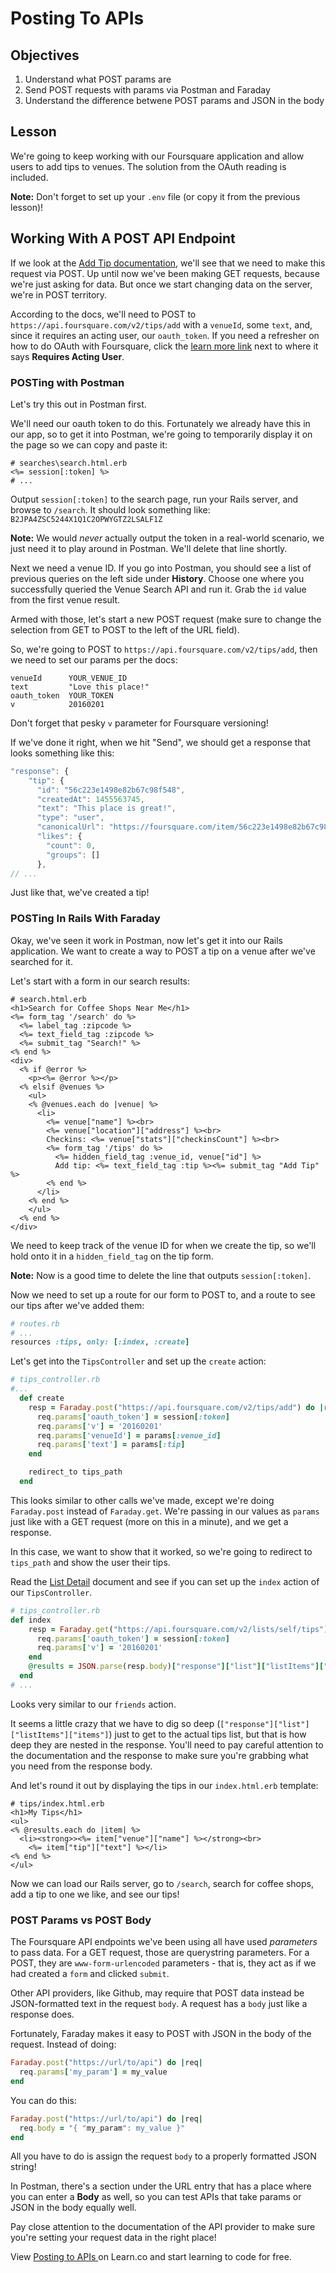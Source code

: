 # Posting To APIs

## Objectives

  1. Understand what POST params are
  2. Send POST requests with params via Postman and Faraday
  3. Understand the difference betwene POST params and JSON in the body

## Lesson

We're going to keep working with our Foursquare application and allow
users to add tips to venues. The solution from the OAuth reading is
included.

**Note:** Don't forget to set up your `.env` file (or copy it from the
previous lesson)!

## Working With A POST API Endpoint

If we look at the [Add Tip documentation](https://developer.foursquare.com/docs/tips/add), we'll see that we need to make
this request via POST. Up until now we've been making GET requests,
because we're just asking for data. But once we start changing data on
the server, we're in POST territory.

According to the docs, we'll need to POST to `https://api.foursquare.com/v2/tips/add` with a
`venueId`, some `text`, and, since it requires an acting user, our
`oauth_token`. If you need a refresher on how to do OAuth with
Foursquare, click the [learn more link](https://developer.foursquare.com/overview/auth) next to where it says **Requires Acting User**.

### POSTing with Postman

Let's try this out in Postman first.

We'll need our oauth token to do this. Fortunately we already have this
in our app, so to get it into Postman, we're going to temporarily
display it on the page so we can copy and paste it:

```erb
# searches\search.html.erb
<%= session[:token] %>
# ...
```

Output `session[:token]` to the search page, run your Rails server,
and browse to `/search`. It should look something like: `B2JPA4ZSC5244X1Q1C2OPWYGTZ2LSALF1Z`

**Note:** We would *never* actually output the token in a real-world
scenario, we just need it to play around in Postman. We'll delete that
line shortly.

Next we need a venue ID. If you go into Postman, you should see a
list of previous queries on the left side under **History**. Choose one
where you successfully queried the Venue Search API and run it. Grab the
`id` value from the first venue result.

Armed with those, let's start a new POST request (make sure to
change the selection from GET to POST to the left of the URL field).

So, we're going to POST to `https://api.foursquare.com/v2/tips/add`,
then we need to set our params per the docs:

```
venueId      YOUR_VENUE_ID
text         "Love this place!"
oauth_token  YOUR_TOKEN
v            20160201
```

Don't forget that pesky `v` parameter for Foursquare versioning!

If we've done it right, when we hit "Send", we should get a response
that looks something like this:

```javascript
"response": {
    "tip": {
      "id": "56c223e1498e82b67c98f548",
      "createdAt": 1455563745,
      "text": "This place is great!",
      "type": "user",
      "canonicalUrl": "https://foursquare.com/item/56c223e1498e82b67c98f548",
      "likes": {
        "count": 0,
        "groups": []
      },
// ...
```

Just like that, we've created a tip!

### POSTing In Rails With Faraday

Okay, we've seen it work in Postman, now let's get it into our Rails
application. We want to create a way to POST a tip on a venue after
we've searched for it.

Let's start with a form in our search results:

```erb
# search.html.erb
<h1>Search for Coffee Shops Near Me</h1>
<%= form_tag '/search' do %>
  <%= label_tag :zipcode %>
  <%= text_field_tag :zipcode %>
  <%= submit_tag "Search!" %>
<% end %>
<div>
  <% if @error %>
    <p><%= @error %></p>
  <% elsif @venues %>
    <ul>
    <% @venues.each do |venue| %>
      <li>
        <%= venue["name"] %><br>
        <%= venue["location"]["address"] %><br>
        Checkins: <%= venue["stats"]["checkinsCount"] %><br>
        <%= form_tag '/tips' do %>
          <%= hidden_field_tag :venue_id, venue["id"] %>
          Add tip: <%= text_field_tag :tip %><%= submit_tag "Add Tip" %>
        <% end %>
      </li>
    <% end %>
    </ul>
  <% end %>
</div>
```

We need to keep track of the venue ID for when we create the tip, so
we'll hold onto it in a `hidden_field_tag` on the tip form.

**Note:** Now is a good time to delete the line that outputs
`session[:token]`.

Now we need to set up a route for our form to POST to, and a route to
see our tips after we've added them:

```ruby
# routes.rb
# ...
resources :tips, only: [:index, :create]
```

Let's get into the `TipsController` and set up the `create` action:

```ruby
# tips_controller.rb
#...
  def create
    resp = Faraday.post("https://api.foursquare.com/v2/tips/add") do |req|
      req.params['oauth_token'] = session[:token]
      req.params['v'] = '20160201'
      req.params['venueId'] = params[:venue_id]
      req.params['text'] = params[:tip]
    end

    redirect_to tips_path
  end
```

This looks similar to other calls we've made, except we're doing
`Faraday.post` instead of `Faraday.get`. We're passing in our values as
`params` just like with a GET request (more on this in a minute), and we
get a response.

In this case, we want to show that it worked, so we're going to redirect
to `tips_path` and show the user their tips.

Read the [List
Detail](https://developer.foursquare.com/docs/lists/lists) document and
see if you can set up the `index` action of our `TipsController`.

```ruby
# tips_controller.rb
def index
    resp = Faraday.get("https://api.foursquare.com/v2/lists/self/tips") do |req|
      req.params['oauth_token'] = session[:token]
      req.params['v'] = '20160201'
    end
    @results = JSON.parse(resp.body)["response"]["list"]["listItems"]["items"]
  end
# ...
```

Looks very similar to our `friends` action.

It seems a little crazy that we have to dig so deep
(`["response"]["list"]["listItems"]["items"]`) just to get to the actual
tips list, but that is how deep they are nested in the response. You'll
need to pay careful attention to the documentation and the response to
make sure you're grabbing what you need from the response body.

And let's round it out by displaying the tips in our `index.html.erb`
template:

```erb
# tips/index.html.erb
<h1>My Tips</h1>
<ul>
<% @results.each do |item| %>
  <li><strong>><%= item["venue"]["name"] %></strong><br>
    <%= item["tip"]["text"] %></li>
<% end %>
</ul>
```

Now we can load our Rails server, go to `/search`, search for coffee
shops, add a tip to one we like, and see our tips!

### POST Params vs POST Body

The Foursquare API endpoints we've been using all have used *parameters*
to pass data. For a GET request, those are querystring
parameters. For a POST, they are `www-form-urlencoded` parameters - that
is, they act as if we had created a `form` and clicked `submit`.

Other API providers, like Github, may require that POST data instead be
JSON-formatted text in the request `body`. A request has a `body` just
like a response does.

Fortunately, Faraday makes it easy to POST with JSON in the body of the
request. Instead of doing:

```ruby
Faraday.post("https://url/to/api") do |req|
  req.params['my_param'] = my_value
end
```

You can do this:

```ruby
Faraday.post("https://url/to/api") do |req|
  req.body = "{ "my_param": my_value }"
end
```

All you have to do is assign the request `body` to a properly formatted
JSON string!

In Postman, there's a section under the URL entry that has a place where
you can enter a **Body** as well, so you can test APIs that take params
or JSON in the body equally well.

Pay close attention to the documentation of the API provider to make
sure you're setting your request data in the right place!

<p data-visibility='hidden'>View <a href='https://learn.co/lessons/ruby-posting-requests'>Posting to APIs </a> on Learn.co and start learning to code for free.</p>
